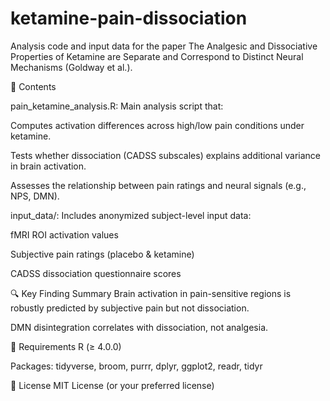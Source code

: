 # ketamine-pain-dissociation
Analysis code and input data for the paper The Analgesic and Dissociative Properties of Ketamine are Separate and Correspond to Distinct Neural Mechanisms (Goldway et al.). 

📂 Contents

pain_ketamine_analysis.R: Main analysis script that:

Computes activation differences across high/low pain conditions under ketamine.

Tests whether dissociation (CADSS subscales) explains additional variance in brain activation.

Assesses the relationship between pain ratings and neural signals (e.g., NPS, DMN).

input_data/: Includes anonymized subject-level input data:

fMRI ROI activation values

Subjective pain ratings (placebo & ketamine)

CADSS dissociation questionnaire scores

🔍 Key Finding Summary
Brain activation in pain-sensitive regions is robustly predicted by subjective pain but not dissociation.

DMN disintegration correlates with dissociation, not analgesia.

📜 Requirements
R (≥ 4.0.0)

Packages: tidyverse, broom, purrr, dplyr, ggplot2, readr, tidyr

📄 License
MIT License (or your preferred license)

